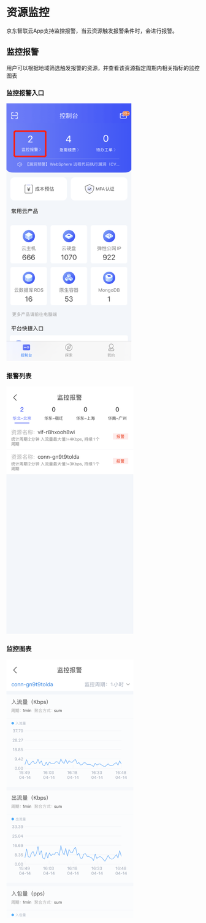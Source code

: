 # 资源监控
京东智联云App支持监控报警，当云资源触发报警条件时，会进行报警。
## 监控报警
用户可以根据地域筛选触发报警的资源，并查看该资源指定周期内相关指标的监控图表
### 监控报警入口

![](../../../../image/JdcloudApp/监控报警入口.png)
### 报警列表

![](../../../../image/JdcloudApp/报警列表.png)
### 监控图表

![](../../../../image/JdcloudApp/监控图表.png)
